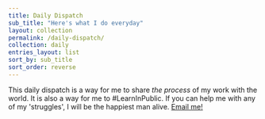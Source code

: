 ```yaml
---
title: Daily Dispatch
sub_title: "Here's what I do everyday"
layout: collection
permalink: /daily-dispatch/
collection: daily
entries_layout: list
sort_by: sub_title
sort_order: reverse
---
```

This daily dispatch is a way for me to share _the process_ of my work with the world. It is also a way for me to #LearnInPublic. If you can help me with any of my 'struggles', I will be the happiest man alive. [Email me!](mailto:parthswat@gmail.com)
